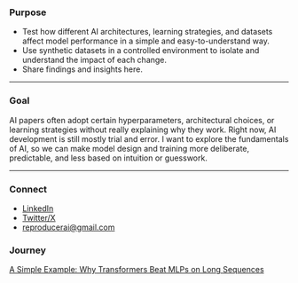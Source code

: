 ### Purpose
- Test how different AI architectures, learning strategies, and datasets affect model performance in a simple and easy-to-understand way.
- Use synthetic datasets in a controlled environment to isolate and understand the impact of each change.
- Share findings and insights here.

---

### Goal
AI papers often adopt certain hyperparameters, architectural choices, or learning strategies without really explaining why they work. Right now, AI development is still mostly trial and error. I want to explore the fundamentals of AI, so we can make model design and training more deliberate, predictable, and less based on intuition or guesswork.

---

### Connect
- [LinkedIn](https://www.linkedin.com/in/minhaj-uddin-ansari-040573160/) 
- [Twitter/X](https://x.com/minhajansari_) 
- reproducerai@gmail.com

### Journey

<a href="examples/transformers_vs_mlps.html" target="_blank">
  A Simple Example: Why Transformers Beat MLPs on Long Sequences
</a>
